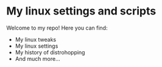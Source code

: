 # My linux settings and scripts
Welcome to my repo! Here you can find:
- My linux tweaks
- My linux settings
- My history of distrohopping
- And much more...
